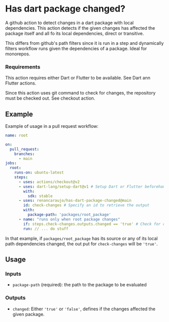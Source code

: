 # Has dart package changed?

A github action to detect changes in a dart package with local dependencies. This action detects if
the given changes has affected the package itself and all fo its local dependencies, direct or
transitive.

This differs from github's path filters since it is run in a step and dynamically filters workflow
runs given the dependencies of a package. Ideal for monorepos.

### Requirements

This action requires either Dart or Flutter to be available. See Dart ann Flutter actions.

Since this action uses git command to check for changes, the repository must be checked out. See
checkout action.

## Example

Example of usage in a pull request workflow:

```yaml
name: root

on:
  pull_request:
    branches:
      - main
jobs:
  root:
    runs-on: ubuntu-latest
    steps:
      - uses: actions/checkout@v2
      - uses: dart-lang/setup-dart@v1 # Setup Dart or Flutter beforehand
        with:
          sdk: stable
      - uses: renancaraujo/has-dart-package-changed@main
        id: check-changes # Specify an id to retrieve the output
        with:
          package-path: 'packages/root_package'
      - name: "runs only when root package changes"
        if: steps.check-changes.outputs.changed == 'true' # Check for changes in that package
        run: // ... do stuff
```

In that example, if `packages/root_package` has its source or any of its local path dependencies
changed, the out put for `check-changes` will be `'true'`.

## Usage

### Inputs

- `package-path` (required): the path to the package to be evaluated

### Outputs

- `changed`: Either `'true'` or `'false'`, defines if the changes affected the given package.